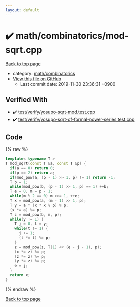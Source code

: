 ```yaml
---
layout: default
---
```


<!-- mathjax config similar to math.stackexchange -->
<script type="text/javascript" async
  src="https://cdnjs.cloudflare.com/ajax/libs/mathjax/2.7.5/MathJax.js?config=TeX-MML-AM_CHTML">
</script>
<script type="text/x-mathjax-config">
  MathJax.Hub.Config({
    TeX: { equationNumbers: { autoNumber: "AMS" }},
    tex2jax: {
      inlineMath: [ ['$','$'] ],
      processEscapes: true
    },
    "HTML-CSS": { matchFontHeight: false },
    displayAlign: "left",
    displayIndent: "2em"
  });
</script>

<script type="text/javascript" src="https://cdnjs.cloudflare.com/ajax/libs/jquery/3.4.1/jquery.min.js"></script>
<script src="https://cdn.jsdelivr.net/npm/jquery-balloon-js@1.1.2/jquery.balloon.min.js" integrity="sha256-ZEYs9VrgAeNuPvs15E39OsyOJaIkXEEt10fzxJ20+2I=" crossorigin="anonymous"></script>
<script type="text/javascript" src="../../../assets/js/copy-button.js"></script>
<link rel="stylesheet" href="../../../assets/css/copy-button.css" />


# :heavy_check_mark: math/combinatorics/mod-sqrt.cpp
<a href="../../../index.html">Back to top page</a>

* category: <a href="../../../index.html#d319ed68764efb4f50b1628220df55d7">math/combinatorics</a>
* <a href="{{ site.github.repository_url }}/blob/master/math/combinatorics/mod-sqrt.cpp">View this file on GitHub</a>
    - Last commit date: 2019-11-30 23:36:31 +0900




## Verified With
* :heavy_check_mark: <a href="../../../verify/test/verify/yosupo-sqrt-mod.test.cpp.html">test/verify/yosupo-sqrt-mod.test.cpp</a>
* :heavy_check_mark: <a href="../../../verify/test/verify/yosupo-sqrt-of-formal-power-series.test.cpp.html">test/verify/yosupo-sqrt-of-formal-power-series.test.cpp</a>


## Code
{% raw %}
```cpp
template< typename T >
T mod_sqrt(const T &a, const T &p) {
  if(a == 0) return 0;
  if(p == 2) return a;
  if(mod_pow(a, (p - 1) >> 1, p) != 1) return -1;
  T b = 1;
  while(mod_pow(b, (p - 1) >> 1, p) == 1) ++b;
  T e = 0, m = p - 1;
  while(m % 2 == 0) m >>= 1, ++e;
  T x = mod_pow(a, (m - 1) >> 1, p);
  T y = a * (x * x % p) % p;
  (x *= a) %= p;
  T z = mod_pow(b, m, p);
  while(y != 1) {
    T j = 0, t = y;
    while(t != 1) {
      j += 1;
      (t *= t) %= p;
    }
    z = mod_pow(z, T(1) << (e - j - 1), p);
    (x *= z) %= p;
    (z *= z) %= p;
    (y *= z) %= p;
    e = j;
  }
  return x;
}

```
{% endraw %}

<a href="../../../index.html">Back to top page</a>


